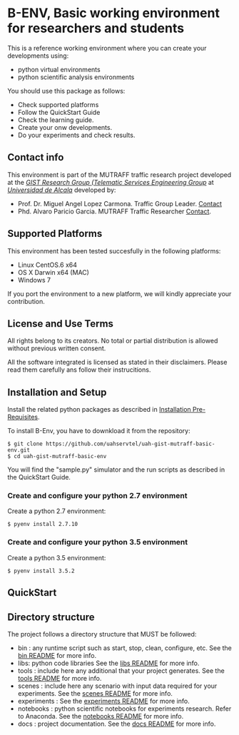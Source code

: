 # B-ENV, Basic working environment for researchers and students

This is a reference working environment where you can create your developments using:
* python virtual environments
* python scientific analysis environments

You should use this package as follows:
* Check supported platforms
* Follow the QuickStart Guide
* Check the learning guide.
* Create your onw developments.
* Do your experiments and check results.

## Contact info
This environment is part of the MUTRAFF traffic research project developed at the *[GIST Research Group (Telematic Services Engineering Group](https://portal.uah.es/portal/page/portal/grupos_de_investigacion/49/Presentacion/QuienesSomos)* at *[Universidad de Alcala](http://www.uah.es)* developed by:
* Prof. Dr. Miguel Angel Lopez Carmona. Traffic Group Leader. [Contact](mailto://miguellopez.carmona@uah.es)
* Phd. Alvaro Paricio Garcia. MUTRAFF Traffic Researcher [Contact](mailto://alvaro.paricio@uah.es).

## Supported Platforms

This environment has been tested succesfully in the following platforms:
* Linux CentOS.6 x64
* OS X Darwin x64 (MAC)
* Windows 7

If you port the environment to a new platform, we will kindly appreciate your contribution.

## License and Use Terms

All rights belong to its creators. No total or partial distribution is allowed
without previous written consent.

All the software integrated is licensed as stated in their disclaimers. Please read them carefully ans follow their instrucitions.

## Installation and Setup

Install the related python packages as described in [Installation Pre-Requisites](./BASTRA_INSTALLATION_REQUISITES.md).

To install B-Env, you have to downkload it from the repository:
```
$ git clone https://github.com/uahservtel/uah-gist-mutraff-basic-env.git
$ cd uah-gist-mutraff-basic-env
```
You will find the "sample.py" simulator and the run scripts as described in the QuickStart Guide.

### Create and configure your python 2.7 environment

Create a python 2.7 environment:
```
$ pyenv install 2.7.10
```


### Create and configure your python 3.5 environment

Create a python 3.5 environment:
```
$ pyenv install 3.5.2
```

## QuickStart


## Directory structure

The project follows a directory structure that MUST be followed:
* bin : any runtime script such as start, stop, clean, configure, etc. See the [bin README](bin/README.md) for more info.
* libs: python code libraries See the [libs README](libs/README.md) for more info.
* tools : include here any additional that your project generates. See the [tools README](tools/README.md) for more info.
* scenes : include here any scenario with input data required for your experiments. See the [scenes README](scenes/README.md) for more info.
* experiments :  See the [experiments README](experiments/README.md) for more info.
* notebooks : python scientific notebooks for experiments research. Refer to Anaconda. See the [notebooks README](notebooks/README.md) for more info.
* docs : project documentation. See the [docs README](docs/README.md) for more info.

